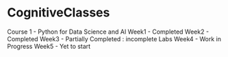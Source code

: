 # CognitiveClasses
Course 1 - Python for Data Science and AI
   Week1 - Completed
   Week2 - Completed
   Week3 - Partially Completed : incomplete Labs
   Week4 - Work in Progress
   Week5 - Yet to start
